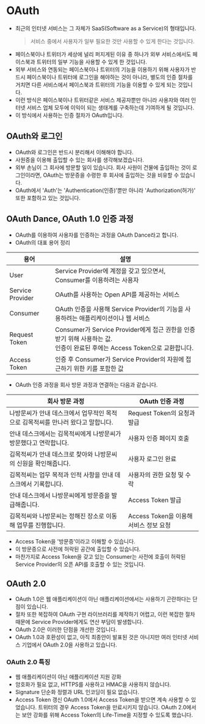 # OAuth
* 최근의 인터넷 서비스는 그 자체가 SaaS(Software as a Service)의 형태입니다.
    > 서비스 중에서 사용자가 일부 필요한 것만 사용할 수 있게 한다는 것입니다.
* 페이스북이나 트위터가 세상에 널리 퍼지게된 이유 중 하나가 외부 서비스에서도 페이스북과 트위터의 일부 기능을 사용할 수 있게 한 것입니다.
* 외부 서비스와 연동되는 페이스북이나 트위터의 기능을 이용하기 위해 사용자가 반드시 페이스북이나 트위터에 로그인을 해야하는 것이 아니라,
별도의 인증 절차를 거치면 다른 서비스에서 페이스북과 트위터의 기능을 이용할 수 있게 되는 것입니다.
* 이런 방식은 페이스북이나 트위터같은 서비스 제공자뿐만 아니라 사용자와 여러 인터넷 서비스 업체 모두에 이익이 되는 생태계를 구축하는데 기여하게 될 것입니다.
* 이 방식에서 사용하는 인증 절차가 OAuth입니다.

## OAuth와 로그인
* OAuth와 로그인은 반드시 분리해서 이해해야 합니다.
* 사원증을 이용해 출입할 수 있는 회사를 생각해보겠습니다.
* 외부 손님이 그 회사에 방문할 일이 있습니다. 회사 사원이 건물에 출입하는 것이 로그인이라면,
OAuth는 방문증을 수령한 후 회사에 출입하는 것을 비유할 수 있습니다.
* OAuth에서 'Auth'는 'Authentication(인증)'뿐만 아니라 'Authorization(허가)' 또한 포함하고 있는 것입니다.

## OAuth Dance, OAuth 1.0 인증 과정
* OAuth를 이용하여 사용자를 인증하는 과정을 OAuth Dance라고 합니다.
* OAuth의 대표 용어 정리

용어 | 설명
-----|-----
User | Service Provider에 계정을 갖고 있으면서, Consumer를 이용하려는 사용자
Service Provider | OAuth를 사용하는 Open API를 제공하는 서비스
Consumer | OAuth 인증을 사용해 Service Provider의 기능을 사용하려는 애플리케이션이나 웹 서비스
Request Token | Consumer가 Service Provider에게 접근 권한을 인증받기 위해 사용하는 값.<br/> 인증이 완료된 후에는 Access Token으로 교환합니다.
Access Token | 인증 후 Consumer가 Service Provider의 자원에 접근하기 위한 키를 포함한 값
 
* OAuth 인증 과정을 회사 방문 과정과 연결하는 다음과 같습니다.

회사 방문 과정 | OAuth 인증 과정
---------------|-----------------
나방문씨가 안내 데스크에서 업무적인 목적으로 김목적씨를 만나러 왔다고 말합니다. | Request Token의 요청과 발급
안내 데스크에서는 김목적씨에게 나방문씨가 방문했다고 연락합니다. | 사용자 인증 페이지 호출
김목적씨가 안내 데스크로 찾아와 나방문씨의 신원을 확인해줍니다. | 사용자 로그인 완료
김목적씨는 업무 목적과 인적 사항을 안내 데스크에서 기록합니다. | 사용자의 권한 요청 및 수락
안내 데스크에서 나방문씨에게 방문증을 발급해줍니다. | Access Token 발급
김목적씨와 나방문씨는 정해진 장소로 이동해 업무를 진행합니다. | Access Token을 이용해 서비스 정보 요청

* Access Token을 '방문증'이라고 이해할 수 있습니다.
* 이 방문증으로 사전에 허락된 공간에 출입할 수 있습니다.
* 마찬가지로 Access Token을 갖고 있는 Consumer는 사전에 호출이 허락된 Service Provider의 오픈 API를 호출할 수 있는 것입니다.

## OAuth 2.0
* OAuth 1.0은 웹 애플리케이션이 아닌 애플리케이션에서는 사용하기 곤란하다는 단점이 있습니다.
* 절차 또한 복잡하여 OAuth 구현 라이브러리를 제작하기 어렵고, 이런 복잡한 절차 때문에 Service Provider에게도 연산 부담이 발생합니다.
* OAuth 2.0은 이러한 단점을 개선한 것입니다.
* OAuth 1.0과 호환성이 없고, 아직 최종안이 발표된 것은 아니지만 여러 인터넷 서비스 기업에서 OAuth 2.0을 사용하고 있습니다.

### OAuth 2.0 특징
* 웹 애플리케이션이 아닌 애플리케이션 지원 강화
* 암호화가 필요 없고, HTTPS를 사용하고 HMAC을 사용하지 않습니다.
* Signature 단순화 정렬과 URL 인코딩이 필요 없습니다.
* Access Token 갱신 OAuth 1.0에서 Access Token을 받으면 계속 사용할 수 있었습니다. 트위터의 경우 Access Token을 만료시키지 않습니다. 
OAuth 2.0에서는 보안 강화를 위해 Access Token의 Life-Time을 지정할 수 있도록 했습니다.